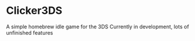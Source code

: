 # Clicker3DS
A simple homebrew idle game for the 3DS
Currently in development, lots of unfinished features
